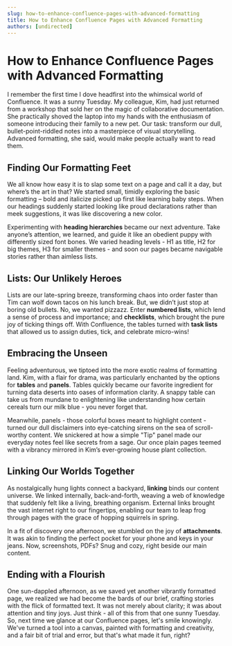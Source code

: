 ```yaml
---
slug: how-to-enhance-confluence-pages-with-advanced-formatting
title: How to Enhance Confluence Pages with Advanced Formatting
authors: [undirected]
---
```



# How to Enhance Confluence Pages with Advanced Formatting

I remember the first time I dove headfirst into the whimsical world of Confluence. It was a sunny Tuesday. My colleague, Kim, had just returned from a workshop that sold her on the magic of collaborative documentation. She practically shoved the laptop into my hands with the enthusiasm of someone introducing their family to a new pet. Our task: transform our dull, bullet-point-riddled notes into a masterpiece of visual storytelling. Advanced formatting, she said, would make people actually want to read them.

## Finding Our Formatting Feet

We all know how easy it is to slap some text on a page and call it a day, but where’s the art in that? We started small, timidly exploring the basic formatting – bold and italicize picked up first like learning baby steps. When our headings suddenly started looking like proud declarations rather than meek suggestions, it was like discovering a new color.

Experimenting with **heading hierarchies** became our next adventure. Take anyone’s attention, we learned, and guide it like an obedient puppy with differently sized font bones. We varied heading levels - H1 as title, H2 for big themes, H3 for smaller themes - and soon our pages became navigable stories rather than aimless lists.

## Lists: Our Unlikely Heroes

Lists are our late-spring breeze, transforming chaos into order faster than Tim can wolf down tacos on his lunch break. But, we didn’t just stop at boring old bullets. No, we wanted pizzazz. Enter **numbered lists**, which lend a sense of process and importance; and **checklists**, which brought the pure joy of ticking things off. With Confluence, the tables turned with **task lists** that allowed us to assign duties, tick, and celebrate micro-wins!

## Embracing the Unseen

Feeling adventurous, we tiptoed into the more exotic realms of formatting land. Kim, with a flair for drama, was particularly enchanted by the options for **tables** and **panels**. Tables quickly became our favorite ingredient for turning data deserts into oases of information clarity. A snappy table can take us from mundane to enlightening like understanding how certain cereals turn our milk blue - you never forget that.

Meanwhile, panels - those colorful boxes meant to highlight content - turned our dull disclaimers into eye-catching sirens on the sea of scroll-worthy content. We snickered at how a simple "Tip" panel made our everyday notes feel like secrets from a sage. Our once plain pages teemed with a vibrancy mirrored in Kim’s ever-growing house plant collection.

## Linking Our Worlds Together

As nostalgically hung lights connect a backyard, **linking** binds our content universe. We linked internally, back-and-forth, weaving a web of knowledge that suddenly felt like a living, breathing organism. External links brought the vast internet right to our fingertips, enabling our team to leap frog through pages with the grace of hopping squirrels in spring.

In a fit of discovery one afternoon, we stumbled on the joy of **attachments**. It was akin to finding the perfect pocket for your phone and keys in your jeans. Now, screenshots, PDFs? Snug and cozy, right beside our main content.

## Ending with a Flourish

One sun-dappled afternoon, as we saved yet another vibrantly formatted page, we realized we had become the bards of our brief, crafting stories with the flick of formatted text. It was not merely about clarity; it was about attention and tiny joys. Just think - all of this from that one sunny Tuesday. So, next time we glance at our Confluence pages, let's smile knowingly. We've turned a tool into a canvas, painted with formatting and creativity, and a fair bit of trial and error, but that's what made it fun, right?

